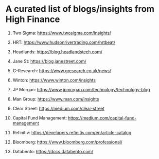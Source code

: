 # A curated list of blogs/insights from High Finance

1. Two Sigma: https://www.twosigma.com/insights/

2. HRT: https://www.hudsonrivertrading.com/hrtbeat/

3. Headlands: https://blog.headlandstech.com/

4. Jane St: https://blog.janestreet.com/

5. G-Research: https://www.gresearch.co.uk/news/

6. Winton: https://www.winton.com/insights

7. JP Morgan: https://www.jpmorgan.com/technology/technology-blog

8. Man Group: https://www.man.com/insights

9. Clear Street: https://medium.com/clear-street

10. Capital Fund Management: https://medium.com/capital-fund-management

11. Refinitiv: https://developers.refinitiv.com/en/article-catalog

12. Bloomberg: https://www.bloomberg.com/professional/

13. Databento: https://docs.databento.com/
